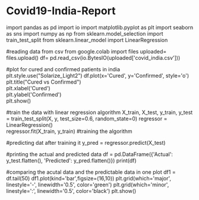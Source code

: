 # Covid19-India-Report
import pandas as pd
import io
import matplotlib.pyplot as plt
import seaborn as sns
import numpy as np
from sklearn.model_selection import train_test_split 
from sklearn.linear_model import LinearRegression

#reading data from csv
from google.colab import files
uploaded= files.upload()
df= pd.read_csv(io.BytesIO(uploaded['covid_india.csv']))

#plot for cured and confirmed patients in india
plt.style.use("Solarize_Light2")
df.plot(x='Cured', y='Confirmed', style='o')  
plt.title("Cured vs Confirmed")  
plt.xlabel('Cured')  
plt.ylabel('Confirmed')  
plt.show()

#train the data with linear regression algorithm
X_train, X_test, y_train, y_test = train_test_split(X, y, test_size=0.6, random_state=0)
regressor = LinearRegression()  
regressor.fit(X_train, y_train) #training the algorithm

#predicting dat after training it
y_pred = regressor.predict(X_test)

#printing the actual and predicted data 
df = pd.DataFrame({'Actual': y_test.flatten(), 'Predicted': y_pred.flatten()})
print(df)

#comparing the acutal data and the predictable data in one plot
df1 = df.tail(50)
df1.plot(kind='bar',figsize=(16,10))
plt.grid(which='major', linestyle='-', linewidth='0.5', color='green')
plt.grid(which='minor', linestyle=':', linewidth='0.5', color='black')
plt.show()

